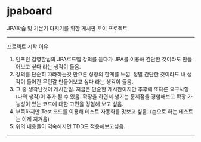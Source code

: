 # jpaboard
JPA학습 및 기본기 다지기를 위한 게시판 토이 프로젝트

---
프로젝트 시작 이유 
1. 인프런 김영한님의 JPA로드맵 강의를 듣다가 JPA를 이용해 간단한 것이라도 만들어보고 싶다 라는 생각이 들음.
2. 강의를 단순히 따라하는것 만으론 성장의 한계를 느낌. 정말 간단한 것이라도 내 생각이 들어간 무언갈 만들어보고 싶다 라는 생각이 들음.   
3. 그 중 생각난것이 게시판임. 지금은 단순한 게시판이지만 추후에 또다른 요구사항(나의 생각)이 추가 될 수 있음. 확장을 하면서 생기는 문제점을 경험해보고 확장 가능성이 있는 코드에 대한 고민을 경험해 보고 싶음.
4. 부족하지만 Test 코드를 이용해 테스트 자동화를 맛보고 싶음. (손으로 하는 테스트는 이제 지겨움)
5. 위의 내용들이 익숙해지면 TDD도 적용해보고싶음.
---